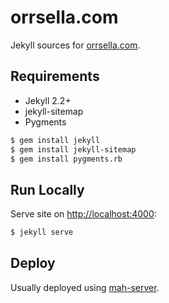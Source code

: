 # orrsella.com

Jekyll sources for [orrsella.com](http://orrsella.com).

## Requirements

* Jekyll 2.2+
* jekyll-sitemap
* Pygments

```bash
$ gem install jekyll
$ gem install jekyll-sitemap
$ gem install pygments.rb
```
## Run Locally

Serve site on [http://localhost:4000](http://localhost:4000):

```bash
$ jekyll serve
```

## Deploy

Usually deployed using [mah-server](https://github.com/orrsella/mah-server).

